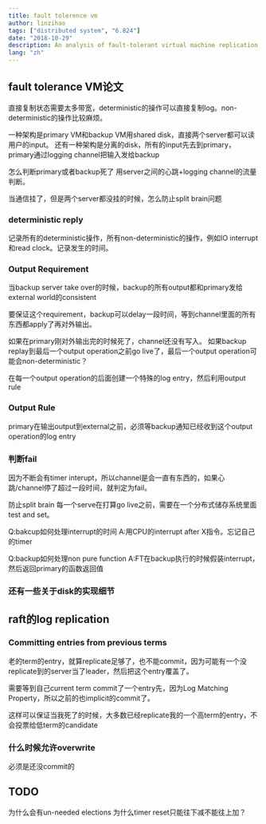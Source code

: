```yaml
---
title: fault tolerence vm
author: linzihao
tags: ["distributed system", "6.824"]
date: "2018-10-29"
description: An analysis of fault-tolerant virtual machine replication techniques, discussing primary-backup architectures, deterministic replay, output consistency, and failure detection mechanisms. The post also compares these approaches with log replication in the Raft consensus algorithm.
lang: "zh"
---
```


## fault tolerance VM论文
直接复制状态需要太多带宽，deterministic的操作可以直接复制log。non-deterministic的操作比较麻烦。

一种架构是primary VM和backup VM用shared disk，直接两个server都可以读用户的input。
还有一种架构是分离的disk，所有的input先去到primary，primary通过logging channel把输入发给backup

怎么判断primary或者backup死了
用server之间的心跳+logging channel的流量判断。

当通信挂了，但是两个server都没挂的时候，怎么防止split brain问题

### deterministic reply
记录所有的deterministic操作，所有non-deterministic的操作，例如IO interrupt和read clock。记录发生的时间。

### Output Requirement
当backup server take over的时候，backup的所有output都和primary发给external world的consistent

要保证这个requirement，backup可以delay一段时间，等到channel里面的所有东西都apply了再对外输出。

如果在primary刚对外输出完的时候死了，channel还没有写入。
如果backup replay到最后一个output operation之前go live了，最后一个output operation可能会non-deterministic？

在每一个output operation的后面创建一个特殊的log entry，然后利用output rule
### Output Rule
primary在输出output到external之前，必须等backup通知已经收到这个output operation的log entry

### 判断fail
因为不断会有timer interupt，所以channel是会一直有东西的，如果心跳/channel停了超过一段时间，就判定为fail。

防止split brain
每一个serve在打算go live之前，需要在一个分布式储存系统里面test and set。

Q:bakcup如何处理interrupt的时间
A:用CPU的interrupt after X指令。忘记自己的timer

Q:backup如何处理non pure function
A:FT在backup执行的时候假装interrupt，然后返回primary的函数返回值

### 还有一些关于disk的实现细节


## raft的log replication
### Committing entries from previous terms
老的term的entry，就算replicate足够了，也不能commit，因为可能有一个没replicate到的server当了leader，然后把这个entry覆盖了。

需要等到自己current term commit了一个entry先，因为Log Matching Property，所以之前的也implicit的commit了。

这样可以保证当我死了的时候，大多数已经replicate我的一个高term的entry，不会投票给低term的candidate

### 什么时候允许overwrite
必须是还没commit的


## TODO
为什么会有un-needed elections
为什么timer reset只能往下减不能往上加？